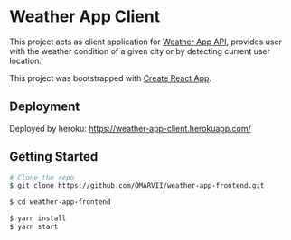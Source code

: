 # Weather App Client 
This project acts as client application for [Weather App API](https://github.com/OMARVII/weather-app-backend), provides user with the weather condition of a given city or by detecting current user location.


This project was bootstrapped with [Create React App](https://github.com/facebook/create-react-app).

## Deployment

Deployed by heroku: https://weather-app-client.herokuapp.com/

## Getting Started

```bash
# Clone the repo
$ git clone https://github.com/OMARVII/weather-app-frontend.git

$ cd weather-app-frontend

$ yarn install
$ yarn start
```